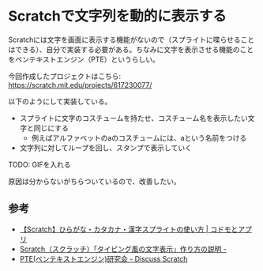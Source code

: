 # Scratchで文字列を動的に表示する

Scratchには文字を画面に表示する機能がないので（スプライトに喋らせることはできる）、自分で実装する必要がある。ちなみに文字を表示させる機能のことをペンテキストエンジン（PTE）というらしい。

今回作成したプロジェクトはこちら: https://scratch.mit.edu/projects/617230077/

以下のようにして実装している。

- スプライトに文字のコスチュームを持たせ、コスチューム名を表示したい文字と同じにする
  - 例えばアルファベットのaのコスチュームには、aという名前をつける
- 文字列に対してループを回し、スタンプで表示していく

TODO: GIFを入れる

原因は分からないがちらついているので、改善したい。

## 参考

- [【Scratch】ひらがな・カタカナ・漢字スプライトの使い方 | コドモとアプリ](https://studio.beatnix.co.jp/kids-it/kids-programming/scratch/scratch-material/hiragana-katakana-sprite-manual/)
- [Scratch（スクラッチ）「タイピング風の文字表示」作り方の説明 -](https://kidsprogram.co.jp/scratch/typping)
- [PTE(ペンテキストエンジン)研究会 - Discuss Scratch](https://scratch.mit.edu/discuss/topic/293540/)




